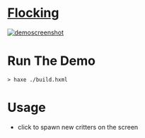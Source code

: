 # [Flocking](http://bradlyman.github.io/get-creative-with-heaps/P4-Agents/3-flock)

<a href="http://bradlyman.github.io/get-creative-with-heaps/P4-Agents/3-flock/"
   title="Live Demo" >
  ![demoscreenshot](https://bradlyman.github.io/get-creative-with-heaps/P4-Agents/3-flock/Screenshot.png)
</a>

# Run The Demo

```
> haxe ./build.hxml
```

# Usage

* click to spawn new critters on the screen